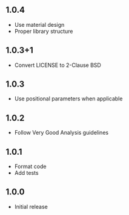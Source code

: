 ## 1.0.4

* Use material design
* Proper library structure

## 1.0.3+1

* Convert LICENSE to 2-Clause BSD

## 1.0.3

* Use positional parameters when applicable

## 1.0.2

* Follow Very Good Analysis guidelines

## 1.0.1

* Format code
* Add tests

## 1.0.0

* Initial release
